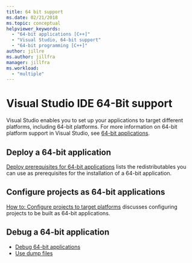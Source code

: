 ```yaml
---
title: 64 bit support
ms.date: 02/21/2018
ms.topic: conceptual
helpviewer_keywords:
  - "64-bit applications [C++]"
  - "Visual Studio, 64-bit support"
  - "64-bit programming [C++]"
author: jillre
ms.author: jillfra
manager: jillfra
ms.workload:
  - "multiple"
---
```

# Visual Studio IDE 64-Bit support

Visual Studio enables you to set up your applications to target different platforms, including 64-bit platforms. For more information on 64-bit platform support in Visual Studio, see [64-bit applications](/dotnet/framework/64-bit-apps).

## Deploy a 64-bit application

[Deploy prerequisites for 64-bit applications](../deployment/deploying-prerequisites-for-64-bit-applications.md) lists the redistributables you can use as prerequisites for the installation of a 64-bit application.

## Configure projects as 64-bit applications

[How to: Configure projects to target platforms](../ide/how-to-configure-projects-to-target-platforms.md) discusses configuring projects to be built as 64-bit applications.

## Debug a 64-bit application

- [Debug 64-bit applications](../debugger/debug-64-bit-applications.md)
- [Use dump files](../debugger/using-dump-files.md)